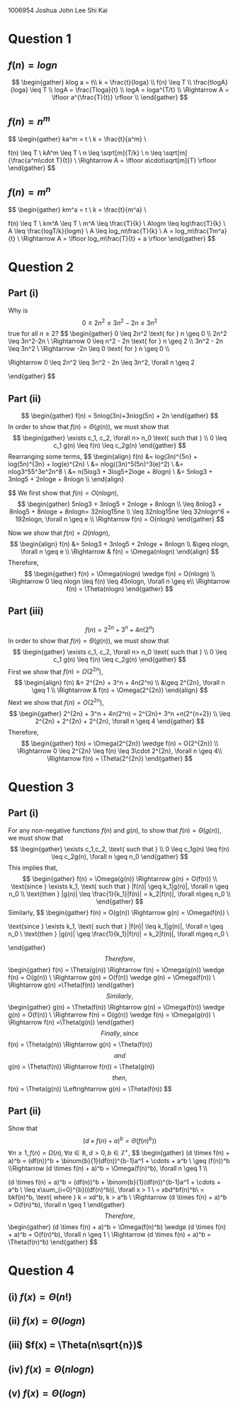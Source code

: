 1006954 Joshua John Lee Shi Kai
# Question 1
## $f(n) = logn$
$$
\begin{gather}
klog a = t\\
k = \frac{t}{loga} \\
f(n) \leq T \\
\frac{tlogA}{loga} \leq T \\
logA = \frac{Tloga}{t} \\
logA = loga^{T/t} \\
\Rightarrow A = \lfloor a^{\frac{T}{t}} \rfloor \\
\end{gather}
$$
## $f(n) = n^m$
$$
\begin{gather}
ka^m = t \\
k = \frac{t}{a^m} \\

f(n) \leq T \\
kA^m \leq T \\
n \leq \sqrt[m]{T/k} \\
n \leq \sqrt[m]{\frac{a^m\cdot T}{t}} \\
\Rightarrow A = \lfloor a\cdot\sqrt[m]{T} \rfloor
\end{gather}
$$
## $f(n) = m^n$
$$
\begin{gather}
km^a = t \\
k = \frac{t}{m^a} \\

f(n) \leq T \\
km^A \leq T \\
m^A \leq \frac{T}{k} \\
Alogm \leq log\frac{T}{k} \\
A \leq \frac{logT/k}{logm} \\
A \leq log_m\frac{T}{k} \\
A = log_m\frac{Tm^a}{t} \\
\Rightarrow A = \lfloor log_m\frac{T}{t} + a \rfloor
\end{gather}
$$

# Question 2
## Part (i)
Why is 
$$
0 \leq 2n^2 \leq 3n^2 - 2n \leq 3n^2
$$
true for all $n \geq 2$?
$$
\begin{gather}
0 \leq 2n^2 \text{ for } n \geq 0 \\\\
2n^2 \leq 3n^2-2n \\
\Rightarrow 0 \leq n^2 - 2n \text{ for } n \geq 2 \\\\
3n^2 - 2n \leq 3n^2 \\
\Rightarrow -2n \leq 0 \text{ for } n \geq 0 \\\\

\Rightarrow 0 \leq 2n^2 \leq 3n^2 - 2n \leq 3n^2, \forall n \geq 2

\end{gather}
$$
## Part (ii) 
$$
\begin{gather}
f(n) = 5nlog(3n)+3nlog(5n) + 2n
\end{gather}
$$
In order to show that $f(n) = \Theta(g(n))$, we must show that
$$
\begin{gather}
\exists c_1, c_2, \forall n> n_0 \text{ such that } \\
0 \leq c_1 g(n) \leq f(n) \leq c_2g(n)
\end{gather}
$$
Rearranging some terms,
$$
\begin{align}
f(n) &= log(3n)^{5n} + log(5n)^{3n} + log(e)^{2n} \\
&= nlog((3n)^5(5n)^3(e)^2) \\
&= nlog3^55^3e^2n^8 \\
&= n(5log3 + 3log5+2loge + 8logn) \\
&= 5nlog3 + 3nlog5 + 2nloge + 8nlogn \\\\
\end{align}

$$
We first show that $f(n) = O(nlogn)$,
$$
\begin{gather}
5nlog3 + 3nlog5 + 2nloge + 8nlogn \\ \leq 8nlog3 + 8nlog5 + 8nloge + 8nlogn= 32nlog15ne \\
\leq 32nlog15ne \leq 32nlogn^6 = 192nlogn, \forall n \geq e \\
\Rightarrow f(n) = O(nlogn)
\end{gather}
$$

Now we show that $f(n) = \Omega(nlogn)$,
$$
\begin{align}
f(n) &= 5nlog3 + 3nlog5 + 2nloge + 8nlogn \\
&\geq nlogn, \forall n \geq e \\
\Rightarrow & f(n) = \Omega(nlogn)
\end{align}
$$
Therefore,
$$
\begin{gather}
f(n) = \Omega(nlogn) \wedge f(n) = O(nlogn) \\
\Rightarrow 0 \leq nlogn \leq f(n) \leq 45nlogn, \forall n \geq e\\
\Rightarrow f(n) = \Theta(nlogn)
\end{gather}
$$
## Part (iii)
$$
f(n) = 2^{2n} + 3^n + 4n(2^n)
$$
In order to show that $f(n) = \Theta(g(n))$, we must show that
$$
\begin{gather}
\exists c_1, c_2, \forall n> n_0 \text{ such that } \\
0 \leq c_1 g(n) \leq f(n) \leq c_2g(n)
\end{gather}
$$
First we show that $f(n) = \Omega(2^{2n})$,
$$
\begin{align}
f(n) &= 2^{2n} + 3^n + 4n(2^n) \\
&\geq 2^{2n}, \forall n \geq 1 \\
\Rightarrow & f(n) = \Omega(2^{2n})
\end{align}
$$
Next we show that $f(n) = O(2^{2n})$,
$$
\begin{gather}
2^{2n} + 3^n + 4n(2^n) = 2^{2n}+ 3^n +n(2^{n+2}) \\
\leq 2^{2n} + 2^{2n} + 2^{2n}, \forall n \geq 4
\end{gather}
$$
Therefore,
$$
\begin{gather}
f(n) = \Omega(2^{2n}) \wedge f(n) = O(2^{2n}) \\
\Rightarrow 0 \leq 2^{2n} \leq f(n) \leq 3\cdot 2^{2n}, \forall n \geq 4\\
\Rightarrow f(n) = \Theta(2^{2n})
\end{gather}
$$

# Question 3

## Part (i)
For any non-negative functions $f(n)$ and $g(n)$, to show that $f(n) = \Theta(g(n))$, we must show that
$$
\begin{gather}
\exists c_1,c_2, \text{ such that } \\
0 \leq c_1g(n) \leq f(n) \leq c_2g(n), \forall n \geq n_0
\end{gather}
$$
This implies that,
$$
\begin{gather}
f(n) = \Omega(g(n)) \Rightarrow g(n) = O(f(n)) \\
\text{since } \exists k_1, \text{ such that } |f(n)|  \geq k_1|g(n)|, \forall n \geq n_0 \\
\text{then } |g(n)| \leq \frac{1}{k_1}|f(n)| = k_2|f(n)|, \forall n\geq n_0 \\
\end{gather}
$$
Similarly,
$$
\begin{gather}
f(n) = O(g(n)) \Rightarrow g(n) = \Omega(f(n)) \\

\text{since } \exists k_1, \text{ such that } |f(n)|  \leq k_1|g(n)|, \forall n \geq n_0 \\
\text{then } |g(n)| \geq \frac{1}{k_1}|f(n)| = k_2|f(n)|, \forall n\geq n_0 \\

\end{gather}
$$
Therefore,
$$
\begin{gather}
f(n) = \Theta(g(n)) \Rightarrow f(n) = \Omega(g(n)) \wedge f(n) = O(g(n)) \\
\Rightarrow g(n) = O(f(n)) \wedge g(n) = \Omega(f(n)) \\
\Rightarrow g(n) =\Theta(f(n))
\end{gather}
$$
Similarly,
$$
\begin{gather}
g(n) = \Theta(f(n)) \Rightarrow g(n) = \Omega(f(n)) \wedge g(n) = O(f(n)) \\
\Rightarrow f(n) = O(g(n)) \wedge f(n) = \Omega(g(n)) \\
\Rightarrow f(n) =\Theta(g(n))
\end{gather}
$$
Finally, since
$$
f(n) = \Theta(g(n)) \Rightarrow g(n) = \Theta(f(n))
$$
and
$$
g(n) = \Theta(f(n)) \Rightarrow f(n)) = \Theta(g(n))
$$
then,
$$
f(n) = \Theta(g(n)) \Leftrightarrow g(n) = \Theta(f(n))
$$

## Part (ii)
Show that 
$$
(d \times f(n) + a)^b = \Theta (f(n)^b))
$$
$\forall n \geq 1, f(n) = \Omega(n), \forall a \in \mathbb{R}, d > 0, b \in \mathbb{Z}^+$,
$$
\begin{gather}
(d \times f(n) + a)^b = (df(n))^b + \binom{b}{1}(df(n))^{b-1}a^1 + \cdots + a^b \\
\geq (f(n))^b \\\Rightarrow (d \times f(n) + a)^b = \Omega(f(n)^b), \forall n \geq 1 \\\\

(d \times f(n) + a)^b = (df(n))^b + \binom{b}{1}(df(n))^{b-1}a^1 + \cdots + a^b \\
\leq x\sum_{i=0}^{b}((df(n)^b)), \forall x > 1  \\
= xbd^bf(n)^b\\
= bkf(n)^b, \text{ where } k = xd^b, k > a^b \\
\Rightarrow (d \times f(n) + a)^b = O(f(n)^b), \forall n \geq 1
\end{gather}
$$
Therefore,
$$
\begin{gather}
(d \times f(n) + a)^b = \Omega(f(n)^b) \wedge (d \times f(n) + a)^b = O(f(n)^b), \forall n \geq 1 \\
\Rightarrow (d \times f(n) + a)^b = \Theta(f(n)^b)
\end{gather}
$$
# Question 4
## (i) $f(x) = \Theta(n!)$
## (ii)  $f(x) = \Theta(logn)$
## (iii) $f(x) = \Theta(n\sqrt{n})$
## (iv) $f(x) = \Theta(nlogn)$
## (v) $f(x) = \Theta(logn)$







